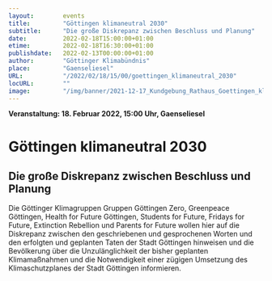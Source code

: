 ```yaml
---
layout:        events
title:         "Göttingen klimaneutral 2030"
subtitle:      "Die große Diskrepanz zwischen Beschluss und Planung"
date:          2022-02-18T15:00:00+01:00
etime:         2022-02-18T16:30:00+01:00
publishdate:   2022-02-13T00:00:00+01:00
author:        "Göttinger Klimabündnis"
place:         "Gaenseliesel"
URL:           "/2022/02/18/15/00/goettingen_klimaneutral_2030"
locURL:        ""
image:         "/img/banner/2021-12-17_Kundgebung_Rathaus_Goettingen_klimaneutral_2030.jpg"
---
```


**Veranstaltung: 18. Februar 2022, 15:00 Uhr, Gaenseliesel**

Göttingen klimaneutral 2030
===========

Die große Diskrepanz zwischen Beschluss und Planung
-----------


Die Göttinger Klimagruppen Gruppen Göttingen Zero, Greenpeace Göttingen, Health for Future Göttingen, Students for Future, Fridays for Future, Extinction Rebellion und Parents for Future wollen 
hier auf die Diskrepanz zwischen den geschriebenen und gesprochenen Worten und den erfolgten und geplanten Taten
der Stadt Göttingen hinweisen und die Bevölkerung über die Unzulänglichkeit der bisher geplanten Klimamaßnahmen und die Notwendigkeit einer zügigen Umsetzung des Klimaschutzplanes der Stadt Göttingen informieren.

